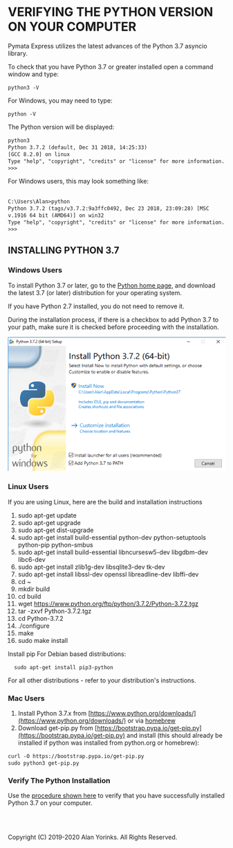 # VERIFYING THE PYTHON VERSION ON YOUR COMPUTER

Pymata Express utilizes the latest advances of the Python 3.7 asyncio library.

To check that you have Python 3.7 or greater installed
open a command window and type:

```
python3 -V
```

For Windows, you may need to type:

```
python -V
```

The Python version will be displayed:

```
python3
Python 3.7.2 (default, Dec 31 2018, 14:25:33)
[GCC 8.2.0] on linux
Type "help", "copyright", "credits" or "license" for more information.
>>>
```

For Windows users, this may look something like:
```

C:\Users\Alan>python
Python 3.7.2 (tags/v3.7.2:9a3ffc0492, Dec 23 2018, 23:09:28) [MSC v.1916 64 bit (AMD64)] on win32
Type "help", "copyright", "credits" or "license" for more information.
>>>
```

## INSTALLING PYTHON 3.7

### Windows Users

To install Python 3.7 or later, go to the
<a href="https://www.python.org/" target="_blank">Python home page,</a>
and download the latest 3.7 (or later) distribution for your operating system.

If you have Python 2.7 installed, you do not need to remove it.

During the installation process, if there is a checkbox to add Python 3.7 to your path,
 make sure it is checked before proceeding with the installation.

![](./images/windows_python_install.png)

### Linux Users
If you are using Linux, here are the build and installation instructions

1. sudo apt-get update
1. sudo apt-get upgrade
1. sudo apt-get dist-upgrade
1. sudo apt-get install build-essential python-dev python-setuptools python-pip python-smbus
1. sudo apt-get install build-essential libncursesw5-dev libgdbm-dev libc6-dev
1. sudo apt-get install zlib1g-dev libsqlite3-dev tk-dev
1. sudo apt-get install libssl-dev openssl libreadline-dev libffi-dev
1. cd ~
1. mkdir build
1. cd build
1. wget https://www.python.org/ftp/python/3.7.2/Python-3.7.2.tgz
1. tar -zxvf Python-3.7.2.tgz
1. cd Python-3.7.2
1. ./configure
1. make
1. sudo make install

Install pip
For Debian based distributions:
```
  sudo apt-get install pip3-python
```


For all other distributions - refer to your distribution's instructions.

### Mac Users
1. Install Python 3.7.x from [https://www.python.org/downloads/](https://www.python.org/downloads/)
 or via [homebrew](http://brew.sh/)
2. Download get-pip.py from [https://bootstrap.pypa.io/get-pip.py](https://bootstrap.pypa.io/get-pip.py) and
install (this should already be installed if python was installed from python.org or homebrew):

```
curl -O https://bootstrap.pypa.io/get-pip.py
sudo python3 get-pip.py
```


### Verify The Python Installation

Use the [procedure shown here](https://mryslab.github.io/pymata-express/python_3_7.install/#verifying-the-python-version-on-your-computer) to verify that you have successfully
installed Python 3.7 on your
computer.

<br>
<br>


Copyright (C) 2019-2020 Alan Yorinks. All Rights Reserved.


